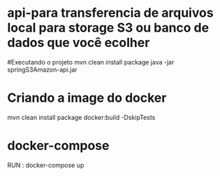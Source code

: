 # api-para transferencia de arquivos local para storage S3 ou banco de dados que você ecolher

#Executando o projeto
mvn clean install package
java -jar springS3Amazon-api.jar

# Criando a image do docker
mvn clean install package docker:build -DskipTests


#  docker-compose
RUN : docker-compose up
